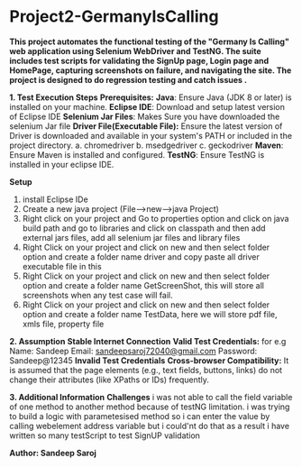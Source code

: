 # Project2-GermanyIsCalling

**This project automates the functional testing of the "Germany Is Calling" web application using Selenium WebDriver and TestNG.
The suite includes test scripts for validating the SignUp page, Login page and HomePage, capturing screenshots on failure, and navigating the site. 
The project is designed to do regression testing and catch issues .**

**1. Test Execution Steps**
**Prerequisites:**
**Java**: Ensure Java (JDK 8 or later) is installed on your machine.
**Eclipse IDE**: Download and setup latest version of Eclipse IDE
**Selenium Jar Files**: Makes Sure you have downloaded the selenium Jar file
**Driver File(Executable File):** Ensure the latest version of Driver is downloaded and available in your system's PATH or included in the project directory. 
                                    a. chromedriver     b. msedgedriver   c. geckodriver
**Maven**: Ensure Maven is installed and configured.
**TestNG**: Ensure TestNG is installed in your eclipse IDE.

**Setup**
1. install Eclipse IDe
2. Create a new java project  (File-->new-->java Project)
3. Right click on your project and Go to properties option and click on java build path and go to libraries and click on classpath
    and then add external jars files, add all selenium jar files and library files
4.  Right Click on your project and click on new and then select folder option and create a folder name driver and copy paste all driver executable file in this
5.  Right Click on your project and click on new and then select folder option and create a folder name GetScreenShot, this will store all screenshots when any test case will fail.
6.  Right Click on your project and click on new and then select folder option and create a folder name TestData, here we will store pdf file, xmls file, property file

  
**2. Assumption**
**Stable Internet Connection**
**Valid Test Credentials:**  for e.g  Name: Sandeep   Email: sandeepsaroj72040@gmail.com  Password: Sandeep@12345
**Invalid Test Credentials**
**Cross-browser Compatibility:**
It is assumed that the page elements (e.g., text fields, buttons, links) do not change their attributes (like XPaths or IDs) frequently.


**3. Additional Information**
**Challenges**
i was not able to call the field variable of one method to another method because of testNG limitation.
i was trying to build a logic with parametesised method so i can enter the value by calling webelement address variable but i could'nt do that 
as a result i have written so many testScript to test SignUP validation



**Author: Sandeep Saroj**
